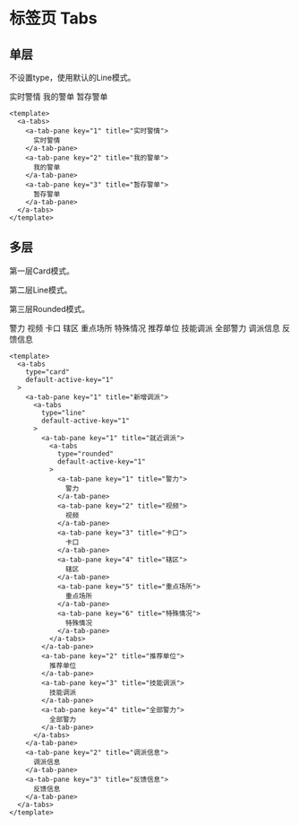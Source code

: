 # 标签页 Tabs

## 单层

不设置type，使用默认的Line模式。

<a-card>
  <a-tabs>
    <a-tab-pane key="1" title="实时警情">
      实时警情
    </a-tab-pane>
    <a-tab-pane key="2" title="我的警单">
      我的警单
    </a-tab-pane>
    <a-tab-pane key="3" title="暂存警单">
      暂存警单
    </a-tab-pane>
  </a-tabs>
</a-card>

```vue
<template>
  <a-tabs>
    <a-tab-pane key="1" title="实时警情">
      实时警情
    </a-tab-pane>
    <a-tab-pane key="2" title="我的警单">
      我的警单
    </a-tab-pane>
    <a-tab-pane key="3" title="暂存警单">
      暂存警单
    </a-tab-pane>
  </a-tabs>
</template>
```

## 多层

第一层Card模式。

第二层Line模式。

第三层Rounded模式。

<a-card>
  <a-tabs type="card">
    <a-tab-pane key="1" title="新增调派">
      <a-tabs type="line">
        <a-tab-pane key="1" title="就近调派">
          <a-tabs type="rounded">
            <a-tab-pane key="1" title="警力">
              警力
            </a-tab-pane>
            <a-tab-pane key="2" title="视频">
              视频
            </a-tab-pane>
            <a-tab-pane key="3" title="卡口">
              卡口
            </a-tab-pane>
            <a-tab-pane key="4" title="辖区">
              辖区
            </a-tab-pane>
            <a-tab-pane key="5" title="重点场所">
              重点场所
            </a-tab-pane>
            <a-tab-pane key="6" title="特殊情况">
              特殊情况
            </a-tab-pane>
          </a-tabs>
        </a-tab-pane>
        <a-tab-pane key="2" title="推荐单位">
          推荐单位
        </a-tab-pane>
        <a-tab-pane key="3" title="技能调派">
          技能调派
        </a-tab-pane>
        <a-tab-pane key="4" title="全部警力">
          全部警力
        </a-tab-pane>
      </a-tabs>
    </a-tab-pane>
    <a-tab-pane key="2" title="调派信息">
      调派信息
    </a-tab-pane>
    <a-tab-pane key="3" title="反馈信息">
      反馈信息
    </a-tab-pane>
  </a-tabs>
</a-card>

```vue{3,8,13}
<template>
  <a-tabs
    type="card"
    default-active-key="1"
  >
    <a-tab-pane key="1" title="新增调派">
      <a-tabs
        type="line"
        default-active-key="1"
      >
        <a-tab-pane key="1" title="就近调派">
          <a-tabs
            type="rounded"
            default-active-key="1"
          >
            <a-tab-pane key="1" title="警力">
              警力
            </a-tab-pane>
            <a-tab-pane key="2" title="视频">
              视频
            </a-tab-pane>
            <a-tab-pane key="3" title="卡口">
              卡口
            </a-tab-pane>
            <a-tab-pane key="4" title="辖区">
              辖区
            </a-tab-pane>
            <a-tab-pane key="5" title="重点场所">
              重点场所
            </a-tab-pane>
            <a-tab-pane key="6" title="特殊情况">
              特殊情况
            </a-tab-pane>
          </a-tabs>
        </a-tab-pane>
        <a-tab-pane key="2" title="推荐单位">
          推荐单位
        </a-tab-pane>
        <a-tab-pane key="3" title="技能调派">
          技能调派
        </a-tab-pane>
        <a-tab-pane key="4" title="全部警力">
          全部警力
        </a-tab-pane>
      </a-tabs>
    </a-tab-pane>
    <a-tab-pane key="2" title="调派信息">
      调派信息
    </a-tab-pane>
    <a-tab-pane key="3" title="反馈信息">
      反馈信息
    </a-tab-pane>
  </a-tabs>
</template>
```
